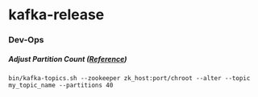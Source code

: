 # kafka-release

### Dev-Ops

##### Adjust Partition Count ([Reference](https://kafka.apache.org/081/ops.html))
```
bin/kafka-topics.sh --zookeeper zk_host:port/chroot --alter --topic my_topic_name --partitions 40
```
